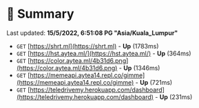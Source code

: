# 📖 Summary
Last updated: **15/5/2022, 6:51:08 PG "Asia/Kuala_Lumpur"**

- `GET` [https://shrt.ml](https://shrt.ml) - **Up** (1783ms)
- `GET` [https://hst.aytea.ml/](https://hst.aytea.ml/) - **Up** (364ms)
- `GET` [https://color.aytea.ml/4b31d6.png](https://color.aytea.ml/4b31d6.png) - **Up** (1346ms)
- `GET` [https://memeapi.aytea14.repl.co/gimme](https://memeapi.aytea14.repl.co/gimme) - **Up** (721ms)
- `GET` [https://teledrivemy.herokuapp.com/dashboard](https://teledrivemy.herokuapp.com/dashboard) - **Up** (231ms)
